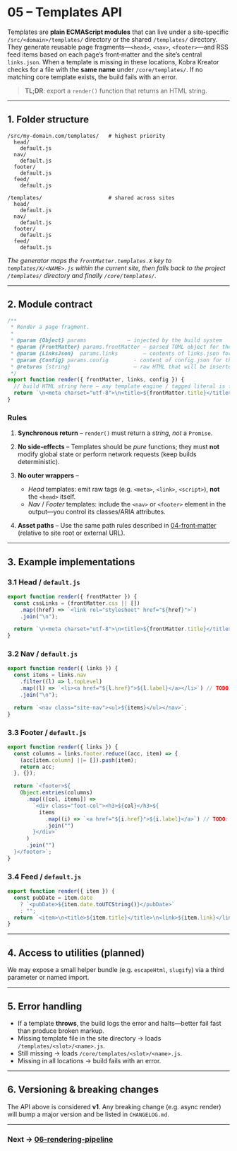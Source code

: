 # 05 – Templates API

Templates are **plain ECMAScript modules** that can live under a site‑specific
`/src/<domain>/templates/` directory or the shared `/templates/` directory. They
generate reusable page fragments—`<head>`, `<nav>`, `<footer>`—and RSS feed
items based on each page’s front‑matter and the site’s central `links.json`.
When a template is missing in these locations, Kobra Kreator checks for a file
with the **same name** under `/core/templates/`. If no matching core template
exists, the build fails with an error.

> **TL;DR**: export a `render()` function that returns an HTML string.

---

## 1. Folder structure

```text
/src/my-domain.com/templates/   # highest priority
  head/
    default.js
  nav/
    default.js
  footer/
    default.js
  feed/
    default.js

/templates/                     # shared across sites
  head/
    default.js
  nav/
    default.js
  footer/
    default.js
  feed/
    default.js
```

_The generator maps the `frontMatter.templates.X` key to `templates/X/<NAME>.js`
within the current site, then falls back to the project `/templates/` directory
and finally `/core/templates/`._

---

## 2. Module contract

```javascript
/**
 * Render a page fragment.
 *
 * @param {Object} params             – injected by the build system
 * @param {FrontMatter} params.frontMatter – parsed TOML object for the page
 * @param {LinksJson}  params.links        – contents of links.json for the site
 * @param {Config} params.config        - content of config.json for the site
 * @returns {string}                    – raw HTML that will be inserted verbatim
 */
export function render({ frontMatter, links, config }) {
  // build HTML string here – any template engine / tagged literal is fine
  return `\n<meta charset="utf-8">\n<title>${frontMatter.title}</title>\n`;
}
```

### Rules

1. **Synchronous return** – `render()` must return a _string_, _not_ a
   `Promise`. <!-- TODO: evaluate allowing async template rendering in v2. -->
2. **No side‑effects** – Templates should be _pure_ functions; they must **not**
   modify global state or perform network requests (keep builds deterministic).
3. **No outer wrappers** –

   - _Head_ templates: emit raw tags (e.g. `<meta>`, `<link>`, `<script>`),
     **not** the `<head>` itself.
   - _Nav_ / _Footer_ templates: include the `<nav>` or `<footer>` element in
     the output—you control its classes/ARIA attributes.
4. **Asset paths** – Use the same path rules described in
   [04-front‑matter](04-front-matter.md) (relative to site root or external
   URL).

---

## 3. Example implementations

### 3.1 Head / `default.js`

```javascript
export function render({ frontMatter }) {
  const cssLinks = (frontMatter.css || [])
    .map((href) => `<link rel="stylesheet" href="${href}">`)
    .join("\n");

  return `\n<meta charset="utf-8">\n<title>${frontMatter.title}</title>\n${cssLinks}`;
}
```

### 3.2 Nav / `default.js`

```javascript
export function render({ links }) {
  const items = links.nav
    .filter((l) => l.topLevel)
    .map((l) => `<li><a href="${l.href}">${l.label}</a></li>`) // TODO: handle subLevel buckets
    .join("\n");

  return `<nav class="site-nav"><ul>${items}</ul></nav>`;
}
```

### 3.3 Footer / `default.js`

```javascript
export function render({ links }) {
  const columns = links.footer.reduce((acc, item) => {
    (acc[item.column] ||= []).push(item);
    return acc;
  }, {});

  return `<footer>${
    Object.entries(columns)
      .map(([col, items]) =>
        `<div class="foot-col"><h3>${col}</h3>${
          items
            .map((i) => `<a href="${i.href}">${i.label}</a>`) // TODO: template for inner links
            .join("")
        }</div>`
      )
      .join("")
  }</footer>`;
}
```

### 3.4 Feed / `default.js`

```javascript
export function render({ item }) {
  const pubDate = item.date
    ? `<pubDate>${item.date.toUTCString()}</pubDate>`
    : "";
  return `<item>\n<title>${item.title}</title>\n<link>${item.link}</link>\n<description><![CDATA[${item.description}]]></description>\n${pubDate}\n</item>`;
}
```

---

## 4. Access to utilities (planned)

We may expose a small helper bundle (e.g. `escapeHtml`, `slugify`) via a third
parameter or named import.

<!-- TODO: design utilities object and document how to import/use it. -->

---

## 5. Error handling

- If a template **throws**, the build logs the error and halts—better fail fast
  than produce broken markup.
- Missing template file in the site directory → loads
  `/templates/<slot>/<name>.js`.
- Still missing → loads `/core/templates/<slot>/<name>.js`.
- Missing in all locations → build fails with an error.

---

## 6. Versioning & breaking changes

The API above is considered **v1**. Any breaking change (e.g. async render) will
bump a major version and be listed in `CHANGELOG.md`.

---

### Next → [06-rendering-pipeline](06-rendering-pipeline.md)
